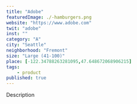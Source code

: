 ```yaml
---
title: "Adobe"
featuredImage: ./-hamburgers.png
website: "https://www.adobe.com"
twit: "adobe"
inst: ""
category: "A"
city: "Seattle"
neighborhood: "Fremont"
size: "Large (41-100)"
place: [-122.34788263281095,47.648672068906215]
tags:
    - product
published: true
---
```


Description
